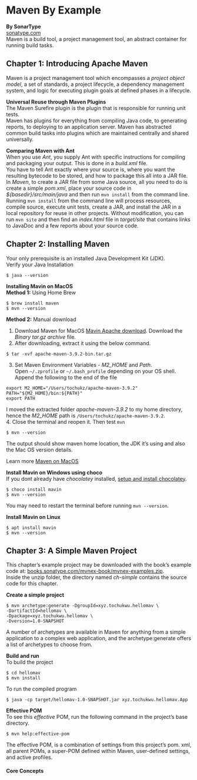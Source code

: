 # Maven By Example
__By SonarType__   
[sonatype.com](https://www.sonatype.com/)  
Maven is a build tool, a project management tool, an abstract container for running build tasks.

## Chapter 1: Introducing Apache Maven
Maven is a project management tool which encompasses a _project object model_, a set of standards, a project lifecycle, a dependency management system, and logic for executing plugin goals at defined phases in a lifecycle.

__Universal Reuse through Maven Plugins__  
The Maven Surefire plugin is the plugin that is responsible for running unit tests.  
Maven has plugins for everything from compiling Java code, to generating reports, to deploying to an application server. Maven has abstracted common build tasks into plugins which are maintained centrally and shared universally.  

__Comparing Maven with Ant__   
When you use _Ant_, you supply Ant with specific instructions for compiling and packaging your output. This is done in a _build.xml_ file.   
You have to tell Ant exactly where your source is, where you want the resulting bytecode to be stored, and how to package this all into a JAR file.  
In _Maven_, to create a JAR file from some Java source, all you need to do is create a simple _pom.xml_, place your source code in _${basedir}/src/main/java_ and then run `mvn install` from the command line.  
Running `mvn install` from the command line will process resources, compile source, execute unit tests, create a JAR, and install the JAR in a local repository for reuse in other projects. Without modification, you can run `mvn site` and then find an _index.html_ file in _target/site_ that contains links to JavaDoc and a few reports about your source code.  

## Chapter 2: Installing Maven  
Your only prerequisite is an installed Java Development Kit (JDK).   
Verify your Java Installation
```
$ java --version
```

__Installing Mavin on MacOS__  
__Method 1:__ Using Home Brew
```
$ brew install maven
$ mvn --version
```
__Method 2:__ Manual download
1. Download Maven for MacOS [Mavin Apache download](https://maven.apache.org/download.cgi). Download the _Binary tar.gz archive_ file.
2. After downloading, extract it using the below command.
```
$ tar -xvf apache-maven-3.9.2-bin.tar.gz
```
3. Set Maven Environment Variables - _M2_HOME_ and _Path_.   
Open `~/.zprofile` or `~/.bash_profile` depending on your OS shell.  
Append the following to the end of the file
```
export M2_HOME="/Users/tochukz/apache-maven-3.9.2"
PATH="${M2_HOME}/bin:${PATH}"
export PATH
```
I moved the extracted folder _apache-maven-3.9.2_ to my home directory, hence the _M2_HOME_ path  is `/Users/tochukz/apache-maven-3.9.2`.  
4. Close the terminal and reopen it. Then test `mvn`
```
$ mvn --version
```
The output should show maven home location, the JDK it’s using and also the Mac OS version details.  

Learn more [Maven on MacOS](https://www.digitalocean.com/community/tutorials/install-maven-mac-os)  

__Install Mavin on Windows using choco__  
If you dont already have _chocolatey_ installed, [setup and install chocolatey](https://docs.chocolatey.org/en-us/choco/setup).  

```
$ choco install mavin
$ mvn --version
```  
You may need to restart the terminal before running `mvn --version`.  

__Install Mavin on Linux__  
```
$ apt install mavin
$ mvn --version
```  

## Chapter 3: A Simple Maven Project
This chapter’s example project may be downloaded with the book’s example code at:
[books.sonatype.com/mvnex-book/mvnex-examples.zip](http://books.sonatype.com/mvnex-book/mvnex-examples.zip).    
Inside the unzip folder, the directory named _ch-simple_ contains the source code for this chapter.  

__Create a simple project__  
```
$ mvn archetype:generate -DgroupId=xyz.tochukwu.hellomav \
-DartifactId=hellomav \
-Dpackage=xyz.tochukwu.hellomav \
-Dversion=1.0-SNAPSHOT
```
A number of archetypes are available in Maven for anything from a simple application to a complex web application, and the archetype:generate offers a list of archetypes to choose from.

__Build and run__   
To build the project
```
$ cd hellomav
$ mvn install
```
To run the compiled program
```
$ java -cp target/hellomav-1.0-SNAPSHOT.jar xyz.tochukwu.hellomav.App
```  

__Effective POM__  
To see this _effective_ POM, run the following command in the project’s base directory.
```
$ mvn help:effective-pom
```
The effective POM, is a combination of settings from this project’s pom. xml, all parent POMs, a super-POM defined within Maven, user-defined settings, and active profiles.  

#### Core Concepts
